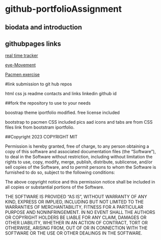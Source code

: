 # github-portfolioAssignment
##  biodata  and introduction
##  githubpages links
<p><a href= https://aasmah.github.io/Bus-tracker/>  real time tracker</a></p>
<p><a href= https://aasmah.github.io/snakeeye-movement/>  eye-Movement</a></p>
<p><a href= https://aasmah.github.io/pacmen-Factory/> Pacmen exercise</a></p>

#link submission to git hub repos 

html
css
js 
readme
contacts and links
linkedin 
github id
 
 
   ##fork the repository to use to your needs
   
   boostrap theme iportfolio modified. free license included
   <!-- =======================================================
  * Template Name: iPortfolio
  * Updated: Mar 10 2023 with Bootstrap v5.2.3
  * Template URL: https://bootstrapmade.com/iportfolio-bootstrap-portfolio-websites-template/
  * Author: BootstrapMade.com
  * License: https://bootstrapmade.com/license/
  ======================================================== -->
   bootstrap to pacmen CSS  included
   pics aad  icons and tabs  are from CSS files link from bootstram iportfolio.
   
   
##Copyright 2023 COPYRIGHT MIT 

Permission is hereby granted, free of charge, to any person obtaining a copy of this software and associated documentation files (the “Software”), to deal in the Software without restriction, including without limitation the rights to use, copy, modify, merge, publish, distribute, sublicense, and/or sell copies of the Software, and to permit persons to whom the Software is furnished to do so, subject to the following conditions:

The above copyright notice and this permission notice shall be included in all copies or substantial portions of the Software.

THE SOFTWARE IS PROVIDED “AS IS”, WITHOUT WARRANTY OF ANY KIND, EXPRESS OR IMPLIED, INCLUDING BUT NOT LIMITED TO THE WARRANTIES OF MERCHANTABILITY, FITNESS FOR A PARTICULAR PURPOSE AND NONINFRINGEMENT. IN NO EVENT SHALL THE AUTHORS OR COPYRIGHT HOLDERS BE LIABLE FOR ANY CLAIM, DAMAGES OR OTHER LIABILITY, WHETHER IN AN ACTION OF CONTRACT, TORT OR OTHERWISE, ARISING FROM, OUT OF OR IN CONNECTION WITH THE SOFTWARE OR THE USE OR OTHER DEALINGS IN THE SOFTWARE.

